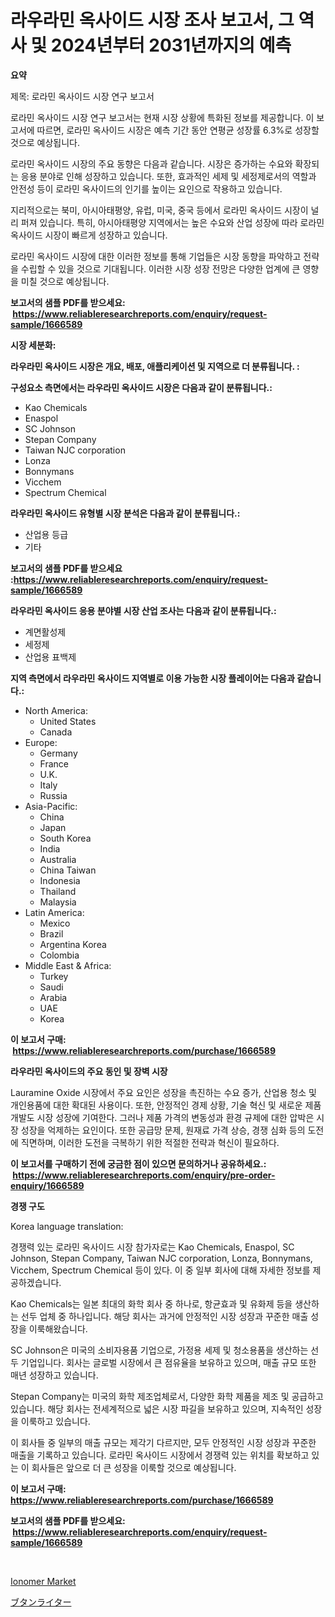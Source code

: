 <p><h1>라우라민 옥사이드 시장 조사 보고서, 그 역사 및 2024년부터 2031년까지의 예측</h1></p><p><strong>요약</strong></p>
<p><p>제목: 로라민 옥사이드 시장 연구 보고서</p><p>로라민 옥사이드 시장 연구 보고서는 현재 시장 상황에 특화된 정보를 제공합니다. 이 보고서에 따르면, 로라민 옥사이드 시장은 예측 기간 동안 연평균 성장률 6.3%로 성장할 것으로 예상됩니다.</p><p>로라민 옥사이드 시장의 주요 동향은 다음과 같습니다. 시장은 증가하는 수요와 확장되는 응용 분야로 인해 성장하고 있습니다. 또한, 효과적인 세제 및 세정제로서의 역할과 안전성 등이 로라민 옥사이드의 인기를 높이는 요인으로 작용하고 있습니다.</p><p>지리적으로는 북미, 아시아태평양, 유럽, 미국, 중국 등에서 로라민 옥사이드 시장이 널리 퍼져 있습니다. 특히, 아시아태평양 지역에서는 높은 수요와 산업 성장에 따라 로라민 옥사이드 시장이 빠르게 성장하고 있습니다.</p><p>로라민 옥사이드 시장에 대한 이러한 정보를 통해 기업들은 시장 동향을 파악하고 전략을 수립할 수 있을 것으로 기대됩니다. 이러한 시장 성장 전망은 다양한 업계에 큰 영향을 미칠 것으로 예상됩니다.</p></p>
<p><strong>보고서의 샘플 PDF를 받으세요: &nbsp;<a href="https://www.reliableresearchreports.com/enquiry/request-sample/1666589">https://www.reliableresearchreports.com/enquiry/request-sample/1666589</a></strong></p>
<p><strong>시장 세분화:</strong></p>
<p><strong> 라우라민 옥사이드 시장은 개요, 배포, 애플리케이션 및 지역으로 더 분류됩니다. :</strong></p>
<p><strong>구성요소 측면에서는 라우라민 옥사이드 시장은 다음과 같이 분류됩니다.:</strong></p>
<p><ul><li>Kao Chemicals</li><li>Enaspol</li><li>SC Johnson</li><li>Stepan Company</li><li>Taiwan NJC corporation</li><li>Lonza</li><li>Bonnymans</li><li>Vicchem</li><li>Spectrum Chemical</li></ul></p>
<p><strong> 라우라민 옥사이드 유형별 시장 분석은 다음과 같이 분류됩니다.:</strong></p>
<p><ul><li>산업용 등급</li><li>기타</li></ul></p>
<p><strong>보고서의 샘플 PDF를 받으세요 :<a href="https://www.reliableresearchreports.com/enquiry/request-sample/1666589">https://www.reliableresearchreports.com/enquiry/request-sample/1666589</a></strong></p>
<p><strong> 라우라민 옥사이드 응용 분야별 시장 산업 조사는 다음과 같이 분류됩니다.:</strong></p>
<p><ul><li>계면활성제</li><li>세정제</li><li>산업용 표백제</li></ul></p>
<p><strong>지역 측면에서 라우라민 옥사이드 지역별로 이용 가능한 시장 플레이어는 다음과 같습니다.:</strong></p>
<p><ul>
    <li>
        North America:
        <ul>
            <li>United States</li>
            <li>Canada</li>
        </ul>
    </li>
    <li>
        Europe:
        <ul>
            <li>Germany</li>
            <li>France</li>
            <li>U.K.</li>
            <li>Italy</li>
            <li>Russia</li>
        </ul>
    </li>
    <li>
        Asia-Pacific:
        <ul>
            <li>China</li>
            <li>Japan</li>
            <li>South Korea</li>
            <li>India</li>
            <li>Australia</li>
            <li>China Taiwan</li>
            <li>Indonesia</li>
            <li>Thailand</li>
            <li>Malaysia</li>
        </ul>
    </li>
    <li>
        Latin America:
        <ul>
            <li>Mexico</li>
            <li>Brazil</li>
            <li>Argentina Korea</li>
            <li>Colombia</li>
        </ul>
    </li>
    <li>
        Middle East & Africa:
        <ul>
            <li>Turkey</li>
            <li>Saudi</li>
            <li>Arabia</li>
            <li>UAE</li>
            <li>Korea</li>
        </ul>
    </li>
    </ul></p>
<p><strong>이 보고서 구매: &nbsp;<a href="https://www.reliableresearchreports.com/purchase/1666589">https://www.reliableresearchreports.com/purchase/1666589</a></strong></p>
<p><strong>라우라민 옥사이드의 주요 동인 및 장벽 시장</strong></p>
<p><p>Lauramine Oxide 시장에서 주요 요인은 성장을 촉진하는 수요 증가, 산업용 청소 및 개인용품에 대한 확대된 사용이다. 또한, 안정적인 경제 상황, 기술 혁신 및 새로운 제품 개발도 시장 성장에 기여한다. 그러나 제품 가격의 변동성과 환경 규제에 대한 압박은 시장 성장을 억제하는 요인이다. 또한 공급망 문제, 원재료 가격 상승, 경쟁 심화 등의 도전에 직면하며, 이러한 도전을 극복하기 위한 적절한 전략과 혁신이 필요하다.</p></p>
<p><strong>이 보고서를 구매하기 전에 궁금한 점이 있으면 문의하거나 공유하세요.: &nbsp;<a href="https://www.reliableresearchreports.com/enquiry/pre-order-enquiry/1666589">https://www.reliableresearchreports.com/enquiry/pre-order-enquiry/1666589</a></strong></p>
<p><strong>경쟁 구도</strong></p>
<p><p>Korea language translation:</p><p>경쟁력 있는 로라민 옥사이드 시장 참가자로는 Kao Chemicals, Enaspol, SC Johnson, Stepan Company, Taiwan NJC corporation, Lonza, Bonnymans, Vicchem, Spectrum Chemical 등이 있다. 이 중 일부 회사에 대해 자세한 정보를 제공하겠습니다.</p><p>Kao Chemicals는 일본 최대의 화학 회사 중 하나로, 항균효과 및 유화제 등을 생산하는 선두 업체 중 하나입니다. 해당 회사는 과거에 안정적인 시장 성장과 꾸준한 매출 성장을 이룩해왔습니다.</p><p>SC Johnson은 미국의 소비자용품 기업으로, 가정용 세제 및 청소용품을 생산하는 선두 기업입니다. 회사는 글로벌 시장에서 큰 점유율을 보유하고 있으며, 매출 규모 또한 매년 성장하고 있습니다.</p><p>Stepan Company는 미국의 화학 제조업체로서, 다양한 화학 제품을 제조 및 공급하고 있습니다. 해당 회사는 전세계적으로 넓은 시장 파길을 보유하고 있으며, 지속적인 성장을 이룩하고 있습니다.</p><p>이 회사들 중 일부의 매출 규모는 제각기 다르지만, 모두 안정적인 시장 성장과 꾸준한 매출을 기록하고 있습니다. 로라민 옥사이드 시장에서 경쟁력 있는 위치를 확보하고 있는 이 회사들은 앞으로 더 큰 성장을 이룩할 것으로 예상됩니다.</p></p>
<p><strong>이 보고서 구매: &nbsp; <a href="https://www.reliableresearchreports.com/purchase/1666589">https://www.reliableresearchreports.com/purchase/1666589</a></strong></p>
<p><strong>보고서의 샘플 PDF를 받으세요: &nbsp;<a href="https://www.reliableresearchreports.com/enquiry/request-sample/1666589">https://www.reliableresearchreports.com/enquiry/request-sample/1666589</a></strong><strong></strong></p>
<p>&nbsp;</p>
<p><p><a href="https://sulfuric-clavicle-d39.notion.site/Ionomer-Market-Research-Report-The-Key-To-Successful-Business-Strategy-Forecasted-for-Period-from-2-28a528d157f442b3aa0df7098b18819c">Ionomer Market</a></p><p><a href="https://github.com/zoetazuur/Market-Research-Report-List-1/blob/main/339912215202.md">ブタンライター</a></p></p>